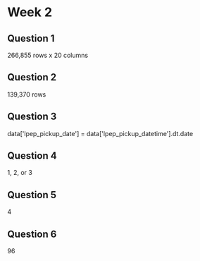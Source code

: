 # Week 2

## Question 1
266,855 rows x 20 columns

## Question 2
139,370 rows

## Question 3
data['lpep_pickup_date'] = data['lpep_pickup_datetime'].dt.date

## Question 4
1, 2, or 3

## Question 5
4

## Question 6
96

